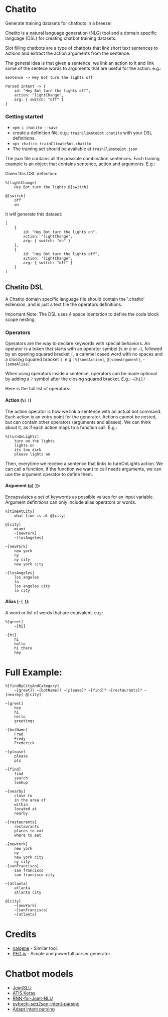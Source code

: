 # Chatito

Generate training datasets for chatbots in a breeze!

Chatito is a natural language generation (NLG) tool and a domain specific language (DSL) for creating chatbot training datasets.

Slot filling chatbots are a type of chatbots that link short text sentences to actions and extract the action arguments from the sentence.

The general idea is that given a sentence, we link an action to it and
link some of the sentece words to arguments that are useful for the action. e.g.:

```
Sentence -> Hey Bot turn the lights off

Parsed Intent -> {
    id: "Hey Bot turn the lights off",
    action: "lightChange",
    arg: { switch: "off" }
}
```

### Getting started

- `npm i chatito --save`
- create a definition file. e.g.: `trainClimateBot.chatito` with your DSL definitions.
- `npx chatito trainClimateBot.chatito`
- The training set should be available at `trainClimateBot.json`

The json file contains all the possible combination sentences. Each traning example is an object that contains sentence, action and arguments. E.g.:

Given this DSL definition:
```
%[lightChange]
    Hey Bot turn the lights @[switch]

@[switch]
    off
    on
```

It will generate this dataset:
```
[
    {
        id: "Hey Bot turn the lights on",
        action: "lightChange",
        arg: { switch: "on" }
    },
    {
        id: "Hey Bot turn the lights off",
        action: "lightChange",
        arg: { switch: "off" }
    }
]
```

## Chatito DSL

A Chatito domain specific language file should contain the '.chatito' extension, and is just a text file the operators definitions.

Important Note: The DSL uses 4 space identation to define the code block scope nesting.

### Operators

Operators are the way to declare keywords with special behaviors. An operator is a token that starts with an operator symbol (`%` or `@` or `~`), followed by an opening squared bracket `[`, a cammel cased word with no spaces and a closing
squared bracket `]`. e.g.: `%[someAction]`, `@[someArgument]`, `~[someAlias]`

When using operators inside a sentence, operators can be made optional by adding
a `?` symbol after the closing squared bracket. E.g.: `~[hi]?`

Here is the full list of operators:

#### Action (`%[` `]`)

The action operator is how we link a sentence with an actual bot command.
Each action is an entry point for the generator. Actions cannot be nested, but can contain other operators (arguments and aliases).
We can think about it, as if each action maps to a function call. E.g.:

```
%[turnOnLights]
    turn on the lights
    lights on
    its too dark
    please lights on
```

Then, everytime we receive a sentence that links to turnOnLights action. We can call a function, if the function we want to call needs arguments, we can use the argument operator to define them.

#### Argument (`@[` `]`):

Encapsulates a set of keywords as possible values for an input variable.
Argument definitions can only include alias operators or words.

```
%[timeAtCity]
    what time is at @[city]

@[city]
    miami
    ~[newYork]
    ~[losAngeles]

~[newYork]
    new york
    ny
    ny city
    new york city

~[losAngeles]
    los angeles
    la
    los angeles city
    la city
```
        

#### Alias (`~[` `]`):

A word or list of words that are equivalent. e.g.:

```
%[greet]
    ~[hi]

~[hi]
    hi
    hello
    hi there
    hey
```


# Full Example:

```
%[findByCityAndCategory]
    ~[greet]? ~[botName]? ~[please]? ~[find]? ~[restaurants]? ~[nearby] @[city]

~[greet]
    hey
    hi
    hello
    greetings

~[botName]
    Fred
    Fredy
    Frederick

~[please]
    please
    pls

~[find]
    find
    search
    lookup

~[nearby]
    close to
    in the area of
    within
    located at
    nearby

~[restaurants]
    restaurants
    places to eat
    where to eat

~[newYork]
    new york
    ny
    new york city
    ny city
~[sanFrancisco]
    san francisco
    san francisco city

~[atlanta]
    atlanta
    atlanta city

@[city]
    ~[newYork]
    ~[sanFrancisco]
    ~[atlanta]

```

# Credits

- [nalgene](https://github.com/spro/nalgene) - Similar tool.
- [PEG.js](https://pegjs.org) - Simple and powerfull parser generator.

# Chatbot models

- [JointSLU](https://github.com/yvchen/JointSLU)
- [ATIS.Keras](https://github.com/chsasank/ATIS.keras)
- [RNN-for-Joint-NLU](https://github.com/DSKSD/RNN-for-Joint-NLU)
- [pytorch-seq2seq-intent-parsing](https://github.com/spro/pytorch-seq2seq-intent-parsing)
- [Adapt intent parsing](https://github.com/MycroftAI/adapt)

